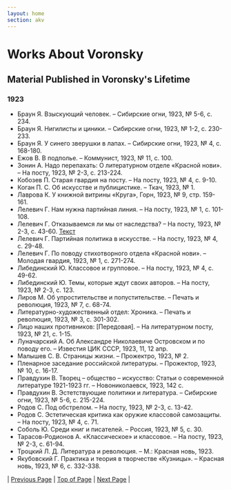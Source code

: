 ```yaml
---
layout: home
section: akv
---
```

# Works About Voronsky
## Material Published in Voronsky's Lifetime

### 1923
- Браун Я. Взыскующий человек. – Сибирские огни, 1923, № 5-6, с. 234.
- Браун Я. Нигилисты и циники. – Сибирские огни, 1923, № 1-2, с. 230-233.
- Браун Я. У синего зверушки в лапах. – Сибирские огни, 1923, № 4, с. 168-180.
- Ежов В. В подполье. – Коммунист, 1923, № 11, с. 100.
- Зонин А. Надо перепахать: О литературном отделе «Красной нови». – На посту, 1923, № 2-3, с. 213-224.
- Кобозев П. Старая гвардия на посту. – На посту, 1923, № 4, с. 9-10.
- Коган П. С. Об искусстве и публицистике. – Ткач, 1923, № 1.
- Лаврова К. У книжной витрины «Круга», Горн, 1923, № 9, стр. 159-161.
- Лелевич Г. Нам нужна партийная линия. – На посту, 1923, № 1, с. 101-108.
- Лелевич Г. Отказываемся ли мы от наследства? – На посту, 1923, № 2-3, с. 43-60. [Текст](../Texts/Lelevich23NP02.pdf)
- Лелевич Г. Партийная политика в искусстве. – На посту, 1923, № 4, с. 29-48.
- Лелевич Г. По поводу стихотворного отдела «Красной нови». – Молодая гвардия, 1923, № 1, с. 271-274.
- Либединский Ю. Классовое и групповое. – На посту, 1923, № 4, с. 49-62.
- Либединский Ю. Темы, которые ждут своих авторов. – На посту, 1923, № 2-3, с. 123.
- Лиров М. Об упростительстве и попустительстве. – Печать и революция, 1923, № 7, с. 68-74.
- Литературно-художественный отдел: Хроника. – Печать и революция, 1923, № 3, с. 301-302.
- Лицо наших противников: [Передовая]. – На литературном посту, 1923, № 21, с. 1-15.
- Луначарский А. Об Александре Николаевиче Островском и по поводу его. – Известия ЦИК СССР, 1923, 11, 12 апр.
- Малышев С. В. Страницы жизни. – Прожектро, 1923, № 2.
- Пленарное заседание российской литературы. – Прожектор, 1923, № 10, с. 16-17.
- Правдухин В. Творец – общество – искусство: Статьи о современной литературе 1921-1923 гг. – Новониколаевск, 1923, 142 с.
- Правдухин В. Эстетствующие политики и литература. – Сибирские огни, 1923, № 5-6, с. 215-224.
- Родов С. Под обстрелом. – На посту, 1923, № 2-3, с. 13-42.
- Родов С. Эстетическая критика как оружие классовой самозащиты. – На посту, 1923, № 4, с. 71.
- Соболь Ю. Среди книг и писателей. – Россия, 1923, № 5, с. 30.
- Тарасов-Родионов А. «Классическое» и классовое. – На посту, 1923, № 2-3, с. 61-94.
- Троцкий Л. Д. Литература и революция. – М.: Красная новь, 1923.
- Якубовский Г. Практика и теория в творчестве «Кузницы». – Красная новь, 1923, № 6, с. 332-338.

| [Previous Page](BiblioAbout1918.html) | [Top of Page](#) | [Next Page](BiblioAbout1924.html) |
